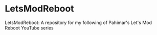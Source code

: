 LetsModReboot
=============

LetsModReboot: A repository for my following of Pahimar's Let's Mod Reboot YouTube series
